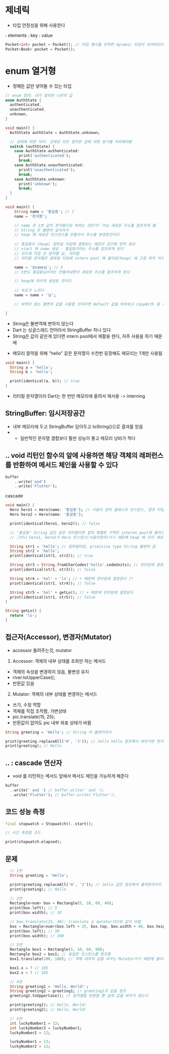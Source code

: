# 제네릭
- 타입 안정성을 위해 사용한다

<E> : elements
<K> : key
<V> : value

```dart
Pocket<int> pocket = Pocket(); // 타입 명시를 안하면 dynamic 타입이 되어버린다
Pocket<Book> pocket = Pocket(); 
```

# enum 열거형
- 정해둔 값만 넣어둘 수 있는 타입

```dart
// enum 정의: 내가 정의한 나만의 값
enum AuthState {
  authenticated,
  unauthenticated,
  unknown,
}

void main() {
  AuthState authState = AuthState.unknown;

  // 상태에 따른 처리: 강제로 모든 정의한 값에 대한 분기를 처리해야함
  switch (authState) {
    case AuthState.authenticated:
      print('authenticated');
      break;
    case AuthState.unauthenticated:
      print('unauthenticated');
      break;
    case AuthState.unknown:
      print('unknown');
      break;
  }
}
```

```dart
void main() {
    String name = '홍길동'; // 1
    name = '한석봉';

    // name 은 1번 값이 한석봉으로 바뀌는 것인가? 아님 새로운 주소를 참조하게 됌
    // String 은 불변의 값이라서
    // heap 에 새로운 인스턴스를 만들어서 주소를 변경한것이다
    
    // 홍길동이 (heap) 컴파일 타임에 결정되는 메모리 공간에 먼저 생성
    // stact 에 name 생성 - 홍길동이라는 주소를 참조하게 된다
    // 코드에 직접 쓴 문자열 값, 리터럴 
    // 리터럴 문자열은 컴파일 타임에 intern pool 에 올라감(heap) 에 고정 위치 차지

    name = '$name님'; // 3
    // 3번도 홍길동님이라는 만들어내면서 새로운 주소를 참조하게 된다 

    // heap에 여러개 생성된 것이다
    
    // 속도가 느리다
    name = name + '님';

    // 바뀌지 않는 불변의 값을 사용할 것이라면 default 값을 바라보고 copyWith 을 사용하는 방식으로 사용한다

}
```
- String은 불변객체 변하지 않는다
- Dart 는 싱글스레드 언어라서 StringBuffer 하나 있다
- String은 값이 같은게 있다면 intern pool에서 재활용 한다, 자주 사용을 하기 때문에

+ 메모리 절약을 위해 "hello" 같은 문자열이 수천번 등장해도 메모리는 1개만 사용됨
```dart
void main() {
  String a = 'hello';
  String b = 'hello';

  print(identical(a, b)); // true
}
```
- 리터럴 문자열이라 Dart는 한 번만 메모리에 올려서 재사용 -> interning 

## StringBuffer: 임시저장공간
- 내부 메모리에 두고 StringBuffer 담아두고 toString()으로 결과를 얻음
- + 일반적인 문자열 결합보다 훨씬 성능이 좋고 메모리 낭비가 적다

## .. void 리턴인 함수의 앞에 사용하면 해당 객체의 레퍼런스를 반환하여 메서드 체인을 사용할 수 있다
```dart
buffer
    ..write('and')
    ..write('Flutter');
```
cascade

```dart
void main() {
  Hero hero1 = Hero(name: '홍길동'); // 사용자 정의 클래스의 인스턴스, 참조 타입
  Hero hero2 = Hero(name: '홍길동');

  print(identical(hero1, hero2)); // false  

  // "홍길동" String 값은 같은 리터럴이면 힙의 특별한 구역인 interen pool에 들어가고 같은 주소 참조됨
  // 그러나 hero1, hero2가 Hero 인스턴스(사용자정의)이기 때문에 heap 에 각각 새로 생성된다

  String str1 = 'hello'; // 컴파일타임, primitive type String 불변의 값
  String str2 = 'hello';
  print(identical(str1, str2)); // true

  String str3 = String.fromCharCodes('hello'.codeUnits); // 런타임에 결정됨
  print(identical(str1, str3)); // false

  String str4 = 'hel' + 'lo'; // + 때문에 런타임에 결정된다 ??
  print(identical(str1, str4)); // false 

  String str5 = 'hel' + getLo(); // + 때문에 런타임에 결정된다
  print(identical(str1, str5)); // false
}

String getLo() {
  return 'lo';
}
```
## 접근자(Accessor), 변경자(Mutator)
- accessor 돌려주는것, mutator

1. Accessor: 객체의 내부 상태를 조회만 하는 메서드
- 객체의 속성을 변경하지 않음, 불변성 유지
- river.toUpperCase();
- 반환값 있음

2. Mutator: 객체의 내부 상태를 변경하는 메서드
- 쓰기, 수정 역할
- 객체를 직접 조작함, 가변상태
- pic.translate(15, 25); 
- 반환값이 없어도 pic 내부 좌표 상태가 바뀜

```dart
String greeting = 'Hello'; // String 이 불변이라서

print(greeting.replaceAll('H', 'J')); // Jello hello 참조해서 바꾸기만 한거지 직접 참조 데이터를 변경한게 아니라서, String 이 불변이라서
print(greeting); // Hello
```

## .. : cascade 연산자
- void 를 리턴하는 메서드 앞에서 메서드 체인을 가능하게 해준다
```dart
buffer
  ..write(' and ') // buffer.write(' and ');
  ..write('Flutter'); // buffer.write('Flutter');
```

## 코드 성능 측정
```dart
final stopwatch = Stopwatch()..start();

// 시간 측정할 코드

print(stopwatch.elapsed);

```

## 문제
```dart
  // 1번
  String greeting = 'Hello';

  print(greeting.replaceAll('H', 'J')); // Jello 값만 참조해서 출력한것이지 hello 불변 객체
  print(greeting); // Hello
  
  // 2번 
  Rectangle<num> box = Rectangle(5, 10, 60, 40);
  print(box.left); // 5
  print(box.width); // 10

  // box.translate(25, 40); translate 는 mutator이므로 값이 바뀜
  box = Rectangle<num>(box.left + 25, box.top, box.width + 40, box.height);
  print(box.left); // 30
  print(box.width); // 100

  // 3번
  Rectangle box1 = Rectangle(5, 10, 60, 90);
  Rectangle box2 = box1; // 동일한 인스턴스를 참조함
  box1.translate(100, 100); // 객체 내부의 값을 바꾸는 Mutator이기 때문에 둘다에게 영향

  box1.x = ? // 105
  box2.x = ? // 105

  // 4번
  String greeting1 = 'Hello, World!';
  String greeting2 = greeting1; // greeting1의 값을 참조
  greeting2.toUpperCase(); // 문자열을 반환할 뿐 실제 값을 바꾸지 않는다

  print(greeting1); // Hello, World!
  print(greeting2); // Hello, World!

  // 5번
  int luckyNumber1 = 13;
  int luckyNumber2 = luckyNumber1;
  luckyNumber2 = 12;

  luckyNumber1 = 13;
  luckyNumber2 = 12;  
```








